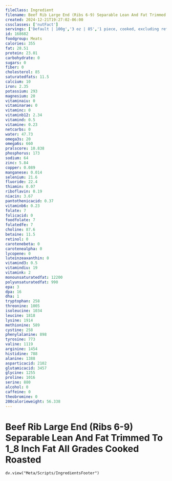 ```yaml
---
fileClass: Ingredient
filename: Beef Rib Large End (Ribs 6-9) Separable Lean And Fat Trimmed To 1_8 Inch Fat All Grades Cooked Roasted
created: 2024-12-21T19:27:02-06:00
cssclasses: ['nutFact']
servings: ['Default | 100g','3 oz | 85','1 piece, cooked, excluding refuse (yield from 1 lb raw meat with refuse) | 292']
id: 168682
foodgroup: Meats
calories: 355
fat: 28.51
protein: 23.01
carbohydrate: 0
sugars: 0
fiber: 0
cholesterol: 85
saturatedfats: 11.5
calcium: 10
iron: 2.35
potassium: 293
magnesium: 20
vitaminaiu: 0
vitaminarae: 0
vitaminc: 0
vitaminb12: 2.34
vitamind: 0.5
vitamine: 0.23
netcarbs: 0
water: 47.73
omega3s: 20
omega6s: 660
pralscore: 10.838
phosphorus: 173
sodium: 64
zinc: 5.84
copper: 0.089
manganese: 0.014
selenium: 21.6
fluoride: 22.4
thiamin: 0.07
riboflavin: 0.19
niacin: 3.67
pantothenicacid: 0.37
vitaminb6: 0.23
folate: 7
folicacid: 0
foodfolate: 7
folatedfe: 7
choline: 87.6
betaine: 11.5
retinol: 0
carotenebeta: 0
carotenealpha: 0
lycopene: 0
luteinzeaxanthin: 0
vitamind3: 0.5
vitamindiu: 19
vitamink: 2
monounsaturatedfat: 12200
polyunsaturatedfat: 990
epa: 3
dpa: 16
dha: 1
tryptophan: 258
threonine: 1005
isoleucine: 1034
leucine: 1818
lysine: 1914
methionine: 589
cystine: 258
phenylalanine: 898
tyrosine: 773
valine: 1119
arginine: 1454
histidine: 788
alanine: 1388
asparticacid: 2102
glutamicacid: 3457
glycine: 1255
proline: 1016
serine: 880
alcohol: 0
caffeine: 0
theobromine: 0
200calorieweight: 56.338
---
```


# Beef Rib Large End (Ribs 6-9) Separable Lean And Fat Trimmed To 1_8 Inch Fat All Grades Cooked Roasted

```dataviewjs
dv.view("Meta/Scripts/IngredientsFooter")
```